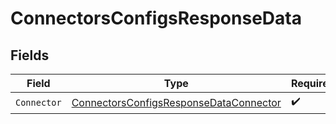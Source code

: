 # ConnectorsConfigsResponseData


## Fields

| Field                                                                                                   | Type                                                                                                    | Required                                                                                                | Description                                                                                             |
| ------------------------------------------------------------------------------------------------------- | ------------------------------------------------------------------------------------------------------- | ------------------------------------------------------------------------------------------------------- | ------------------------------------------------------------------------------------------------------- |
| `Connector`                                                                                             | [ConnectorsConfigsResponseDataConnector](../../models/shared/connectorsconfigsresponsedataconnector.md) | :heavy_check_mark:                                                                                      | N/A                                                                                                     |